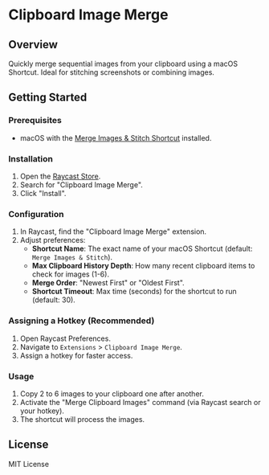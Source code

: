 # Clipboard Image Merge

## Overview
Quickly merge sequential images from your clipboard using a macOS Shortcut. Ideal for stitching screenshots or combining images.

## Getting Started

### Prerequisites
- macOS with the [Merge Images & Stitch Shortcut](https://routinehub.co/shortcut/22318/) installed.

### Installation
1.  Open the [Raycast Store](https://www.raycast.com/store).
2.  Search for "Clipboard Image Merge".
3.  Click "Install".

### Configuration
1.  In Raycast, find the "Clipboard Image Merge" extension.
2.  Adjust preferences:
    *   **Shortcut Name**: The exact name of your macOS Shortcut (default: `Merge Images & Stitch`).
    *   **Max Clipboard History Depth**: How many recent clipboard items to check for images (1-6).
    *   **Merge Order**: "Newest First" or "Oldest First".
    *   **Shortcut Timeout**: Max time (seconds) for the shortcut to run (default: 30).

### Assigning a Hotkey (Recommended)
1.  Open Raycast Preferences.
2.  Navigate to `Extensions` > `Clipboard Image Merge`.
3.  Assign a hotkey for faster access.

### Usage
1.  Copy 2 to 6 images to your clipboard one after another.
2.  Activate the "Merge Clipboard Images" command (via Raycast search or your hotkey).
3.  The shortcut will process the images.

## License
MIT License